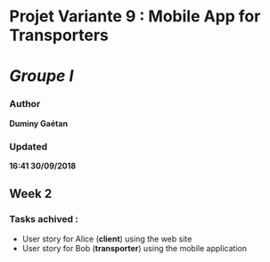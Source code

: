 # Projet Variante 9 : Mobile App for Transporters
# *Groupe I*

### Author
__Duminy Gaétan__
### Updated
__16:41 30/09/2018__

## Week 2

### Tasks achived :
  - User story for Alice (**client**) using the web site
  - User story for Bob (**transporter**) using the mobile application
